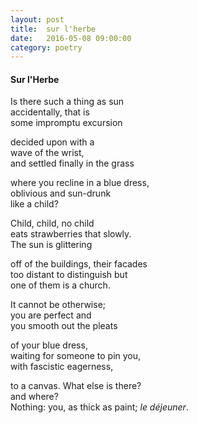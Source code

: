 ```yaml
---
layout: post
title:  sur l'herbe
date:   2016-05-08 09:00:00
category: poetry
---
```

<h4>Sur l'Herbe</h4>

Is there such a thing as sun  
accidentally, that is  
some impromptu excursion

decided upon with a   
wave of the wrist,  
and settled finally in the grass

where you recline in a blue dress,  
oblivious and sun-drunk  
like a child?

Child, child, no child  
eats strawberries that slowly.  
The sun is glittering

off of the buildings, their facades  
too distant to distinguish but  
one of them is a church.

It cannot be otherwise;  
you are perfect and  
you smooth out the pleats

of your blue dress,  
waiting for someone to pin you,  
with fascistic eagerness,

to a canvas. What else is there?   
and where?  
Nothing: you, as thick as paint; *le déjeuner*.
